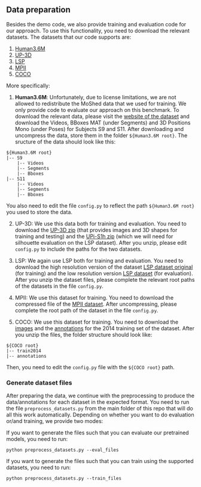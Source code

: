 ## Data preparation
Besides the demo code, we also provide training and evaluation code for our approach. To use this functionality, you need to download the relevant datasets.
The datasets that our code supports are:
1. [Human3.6M](http://vision.imar.ro/human3.6m/description.php)
2. [UP-3D](http://files.is.tuebingen.mpg.de/classner/up/)
3. [LSP](http://sam.johnson.io/research/lsp.html)
4. [MPII](http://human-pose.mpi-inf.mpg.de)
5. [COCO](http://cocodataset.org/#home)

More specifically:
1. **Human3.6M**: Unfortunately, due to license limitations, we are not allowed to redistribute the MoShed data that we used for training. We only provide code to evaluate our approach on this benchmark. To download the relevant data, please visit the [website of the dataset](http://vision.imar.ro/human3.6m/description.php) and download the Videos, BBoxes MAT (under Segments) and 3D Positions Mono (under Poses) for Subjects S9 and S11. After downloading and uncompress the data, store them in the folder ```${Human3.6M root}```. The sructure of the data should look like this:
```
${Human3.6M root}
|-- S9
    |-- Videos
    |-- Segments
    |-- Bboxes
|-- S11
    |-- Videos
    |-- Segments
    |-- Bboxes
```
You also need to edit the file ```config.py``` to reflect the path ```${Human3.6M root}``` you used to store the data. 

2. UP-3D: We use this data both for training and evaluation. You need to download the [UP-3D zip](http://files.is.tuebingen.mpg.de/classner/up/datasets/up-3d.zip) (that provides images and 3D shapes for training and testing) and the [UPi-S1h zip](http://files.is.tuebingen.mpg.de/classner/up/datasets/upi-s1h.zip) (which we will need for silhouette evaluation on the LSP dataset). After you unzip, please edit ```config.py``` to include the paths for the two datasets.

3. LSP: We again use LSP both for training and evaluation. You need to download the high resolution version of the dataset [LSP dataset original](http://sam.johnson.io/research/lsp_dataset_original.zip) (for training) and the low resolution version [LSP dataset](http://sam.johnson.io/research/lsp_dataset.zip) (for evaluation). After you unzip the dataset files, please complete the relevant root paths of the datasets in the file ```config.py```.

4. MPII: We use this dataset for training. You need to download the compressed file of the [MPII dataset](https://datasets.d2.mpi-inf.mpg.de/andriluka14cvpr/mpii_human_pose_v1.tar.gz). After uncompressing, please complete the root path of the dataset in the file ```config.py```.

5. COCO: We use this dataset for training. You need to download the [images](http://images.cocodataset.org/zips/train2014.zip) and the [annotations](http://images.cocodataset.org/annotations/annotations_trainval2014.zip) for the 2014 training set of the dataset. After you unzip the files, the folder structure should look like:
```
${COCO root}
|-- train2014
|-- annotations
```
Then, you need to edit the ```config.py``` file with the ```${COCO root}``` path.

### Generate dataset files
After preparing the data, we continue with the preprocessing to produce the data/annotations for each dataset in the expected format. You need to run the file ```preprocess_datasets.py``` from the main folder of this repo that will do all this work automatically. Depending on whether you want to do evaluation or/and training, we provide two modes:

If you want to generate the files such that you can evaluate our pretrained models, you need to run:
```
python preprocess_datasets.py --eval_files
```
If you want to generate the files such that you can train using the supported datasets, you need to run:
```
python preprocess_datasets.py --train_files
```
